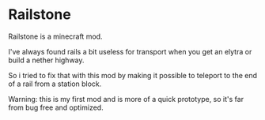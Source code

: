 # Railstone
Railstone is a minecraft mod.

I've always found rails a bit useless for transport when you get an elytra or build a nether highway.

So i tried to fix that with this mod by making it possible to teleport to the end of a rail from a station block. 

Warning: this is my first mod and is more of a quick prototype, so it's far from bug free and optimized.
